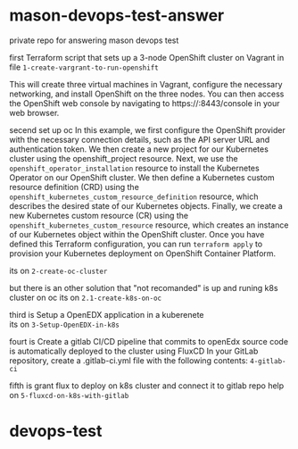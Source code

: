 # mason-devops-test-answer
private repo for answering mason devops test

first Terraform script that sets up a 3-node OpenShift cluster on Vagrant
in file ```1-create-vargrant-to-run-openshift```

This will create three virtual machines in Vagrant, configure the necessary networking, and install OpenShift on the three nodes.
You can then access the OpenShift web console by navigating to https://<master-1-ip>:8443/console in your web browser.

secend set up oc 
In this example, we first configure the OpenShift provider with the necessary connection details, such as the API server URL and authentication token.
We then create a new project for our Kubernetes cluster using the openshift_project resource.
Next, we use the ```openshift_operator_installation``` resource to install the Kubernetes Operator on our OpenShift cluster.
We then define a Kubernetes custom resource definition (CRD) using the ```openshift_kubernetes_custom_resource_definition``` resource, which describes the desired state of our Kubernetes objects.
Finally, we create a new Kubernetes custom resource (CR) using the ```openshift_kubernetes_custom_resource``` resource, which creates an instance of our Kubernetes object within the OpenShift cluster.
Once you have defined this Terraform configuration, you can run ```terraform apply``` to provision your Kubernetes deployment on OpenShift Container Platform.

its on ```2-create-oc-cluster```

but there is an other solution that "not recomanded" is up and runing k8s cluster on oc
its on ```2.1-create-k8s-on-oc```

third is Setup a OpenEDX application in a kuberenete  
its on ```3-Setup-OpenEDX-in-k8s```

fourt is Create a gitlab CI/CD pipeline that commits to openEdx source code is automatically deployed to the cluster using FluxCD
In your GitLab repository, create a .gitlab-ci.yml file with the following contents: ```4-gitlab-ci```

fifth is grant flux to deploy on k8s cluster and connect it to gitlab repo
help on ```5-fluxcd-on-k8s-with-gitlab```


# devops-test
